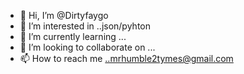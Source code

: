 - 👋 Hi, I’m @Dirtyfaygo
- 👀 I’m interested in ..json/pyhton
- 🌱 I’m currently learning ...
- 💞️ I’m looking to collaborate on ...
- 📫 How to reach me ..mrhumble2tymes@gmail.com

<!---
Dirtyfaygo/Dirtyfaygo is a ✨ special ✨ repository because its `README.md` (this file) appears on your GitHub profile.
You can click the Preview link to take a look at your changes.
--->
